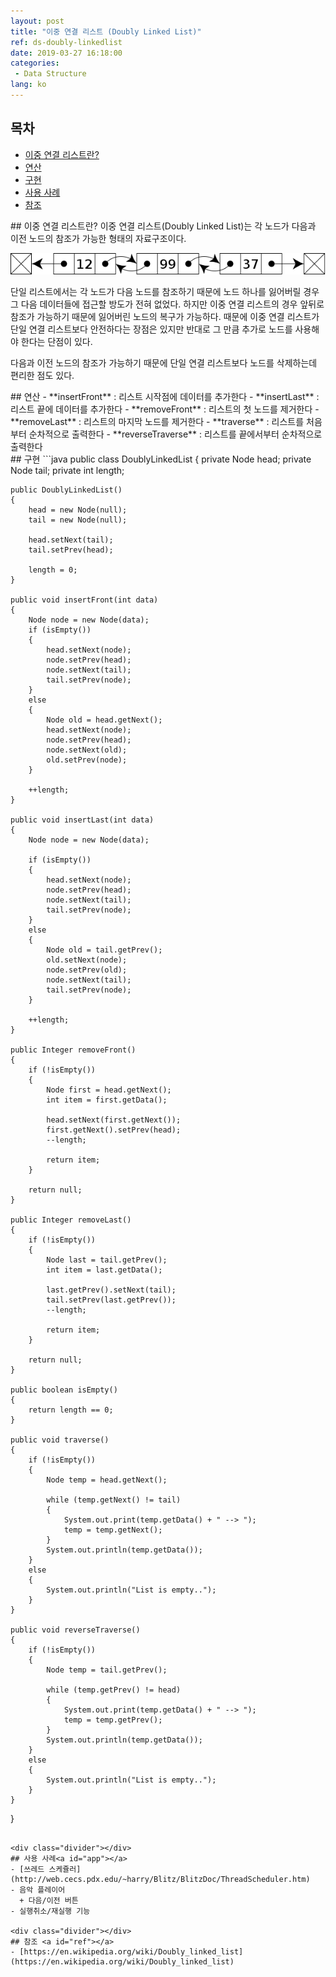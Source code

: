 ```yaml
---
layout: post
title: "이중 연결 리스트 (Doubly Linked List)"
ref: ds-doubly-linkedlist
date: 2019-03-27 16:18:00
categories: 
 - Data Structure
lang: ko
---
```


## 목차
- [이중 연결 리스트란?](#concept)
- [연산](#op)
- [구현](#implement)
- [사용 사례](#app)
- [참조](#ref)

<div class="divider"></div>
## 이중 연결 리스트란? <a id="concept"></a>
이중 연결 리스트(Doubly Linked List)는 각 노드가 다음과 이전 노드의 참조가 가능한 형태의 
자료구조이다.

![Doubly Linked List](/assets/images/data-structure/linked-list/dll.png)

단일 리스트에서는 각 노드가 다음 노드를 참조하기 때문에 노드 하나를 잃어버릴 경우 그 다음 데이터들에
접근할 방도가 전혀 없었다. 하지만 이중 연결 리스트의 경우 앞뒤로 참조가 가능하기 때문에
잃어버린 노드의 복구가 가능하다. 때문에 이중 연결 리스트가 단일 연결 리스트보다 안전하다는
장점은 있지만 반대로 그 만큼 추가로 노드를 사용해야 한다는 단점이 있다.

다음과 이전 노드의 참조가 가능하기 때문에 단일 연결 리스트보다 노드를 삭제하는데 편리한 점도 있다.

<div class="divider"></div>
## 연산 <a id="op"></a>
- **insertFront** : 리스트 시작점에 데이터를 추가한다
- **insertLast** : 리스트 끝에 데이터를 추가한다
- **removeFront** : 리스트의 첫 노드를 제거한다
- **removeLast** : 리스트의 마지막 노드를 제거한다
- **traverse** : 리스트를 처음부터 순차적으로 출력한다
- **reverseTraverse** : 리스트를 끝에서부터 순차적으로 출력한다

<div class="divider"></div>
## 구현 <a id="implement"></a>
```java
public class DoublyLinkedList
{
    private Node head;
    private Node tail;
    private int length;
    
    public DoublyLinkedList()
    {
        head = new Node(null);
        tail = new Node(null);
        
        head.setNext(tail);
        tail.setPrev(head);
        
        length = 0;
    }
    
    public void insertFront(int data)
    {
        Node node = new Node(data);
        if (isEmpty())
        {
            head.setNext(node);
            node.setPrev(head);
            node.setNext(tail);
            tail.setPrev(node);
        }
        else
        {
            Node old = head.getNext();
            head.setNext(node);
            node.setPrev(head);
            node.setNext(old);
            old.setPrev(node);
        }
        
        ++length;
    }
    
    public void insertLast(int data)
    {
        Node node = new Node(data);

        if (isEmpty())
        {
            head.setNext(node);
            node.setPrev(head);
            node.setNext(tail);
            tail.setPrev(node);
        }
        else
        {
            Node old = tail.getPrev();
            old.setNext(node);
            node.setPrev(old);
            node.setNext(tail);
            tail.setPrev(node);         
        }
        
        ++length;
    }
    
    public Integer removeFront()
    {
        if (!isEmpty())
        {
            Node first = head.getNext();
            int item = first.getData();
            
            head.setNext(first.getNext());
            first.getNext().setPrev(head);
            --length;
            
            return item;
        }
        
        return null;
    }
    
    public Integer removeLast()
    {
        if (!isEmpty())
        {
            Node last = tail.getPrev();
            int item = last.getData();
            
            last.getPrev().setNext(tail);
            tail.setPrev(last.getPrev());
            --length;
            
            return item;
        }
        
        return null;
    }
    
    public boolean isEmpty()
    {
        return length == 0;
    }
    
    public void traverse()
    {
        if (!isEmpty())
        {
            Node temp = head.getNext();
            
            while (temp.getNext() != tail)
            {
                System.out.print(temp.getData() + " --> ");
                temp = temp.getNext();
            }
            System.out.println(temp.getData());
        }
        else
        {
            System.out.println("List is empty..");
        }
    }
    
    public void reverseTraverse()
    {
        if (!isEmpty())
        {
            Node temp = tail.getPrev();
            
            while (temp.getPrev() != head)
            {
                System.out.print(temp.getData() + " --> ");
                temp = temp.getPrev();
            }
            System.out.println(temp.getData());
        }
        else
        {
            System.out.println("List is empty..");
        }
    }
}
```

<div class="divider"></div>
## 사용 사례<a id="app"></a>
- [쓰레드 스케쥴러](http://web.cecs.pdx.edu/~harry/Blitz/BlitzDoc/ThreadScheduler.htm)
- 음악 플레이어
  + 다음/이전 버튼
- 실행취소/재실행 기능

<div class="divider"></div>
## 참조 <a id="ref"></a>
- [https://en.wikipedia.org/wiki/Doubly_linked_list](https://en.wikipedia.org/wiki/Doubly_linked_list)
